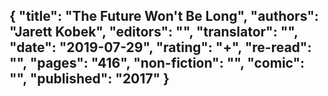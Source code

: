 {
 "title": "The Future Won't Be Long",
 "authors": "Jarett Kobek",
 "editors": "",
 "translator": "",
 "date": "2019-07-29",
 "rating": "+",
 "re-read": "",
 "pages": "416",
 "non-fiction": "",
 "comic": "",
 "published": "2017"
}
---

